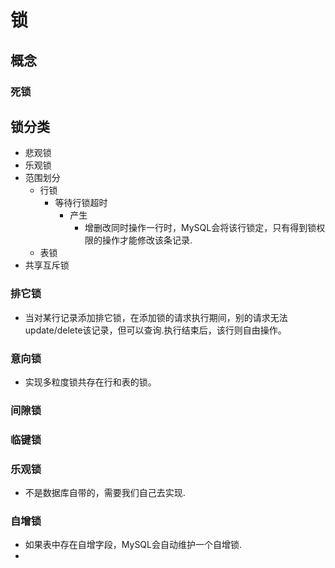 # 锁

## 概念

### 死锁


## 锁分类
- 悲观锁
- 乐观锁
- 范围划分
    - 行锁
	    - 等待行锁超时
		    - 产生
			    - 增删改同时操作一行时，MySQL会将该行锁定，只有得到锁权限的操作才能修改该条记录.
    - 表锁 
- 共享互斥锁

### 排它锁
- 当对某行记录添加排它锁，在添加锁的请求执行期间，别的请求无法update/delete该记录，但可以查询.执行结束后，该行则自由操作。

### 意向锁
- 实现多粒度锁共存在行和表的锁。

### 间隙锁


### 临键锁


### 乐观锁
- 不是数据库自带的，需要我们自己去实现.

### 自增锁
- 如果表中存在自增字段，MySQL会自动维护一个自增锁.
- 